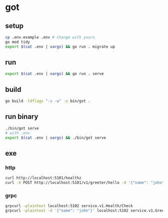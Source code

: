 # got

## setup

```bash
cp .env.example .env # change with yours
go mod tidy
export $(cat .env | xargs) && go run . migrate up
```

## run

```bash
export $(cat .env | xargs) && go run . serve
```

## build

```bash
go build -ldflags "-s -w" -o bin/got . 
```

## run binary

```bash
./bin/got serve
# with .env
export $(cat .env | xargs) && ./bin/got serve
```

## exe

### http
```bash
curl http://localhost:5101/healthz 
curl -X POST http://localhost:5101/v1/greeter/hello -d '{"name": "john"}'
```

### grpc
```bash
grpcurl -plaintext localhost:5102 service.v1.Health/Check
grpcurl -plaintext -d '{"name": "john"}' localhost:5102 service.v1.Greeter/SayHello
```

